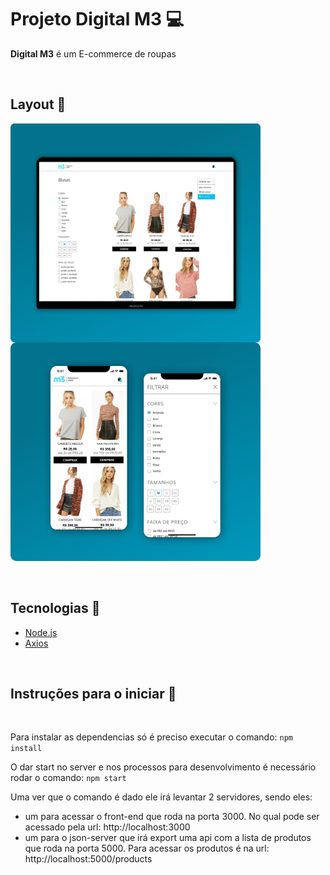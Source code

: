 
# Projeto Digital M3 :computer: 
<p><strong>Digital M3</strong> é um E-commerce de roupas</p>


&nbsp;

## Layout :bookmark:
  <img src="https://github.com/ItamarJoire/desenvoldevor-m3-vtex/blob/master/desktop.png" align="left" width="400" height="350">
  <img src="https://github.com/ItamarJoire/desenvoldevor-m3-vtex/blob/master/display-mobile.png"  width="400" height="350">
  
  
  &nbsp;
  
  ## Tecnologias	:toolbox:
  
* [Node.js](https://nodejs.org/en/)
* [Axios](https://expressjs.com/pt-br/)


&nbsp;


## Instruções para o iniciar :rocket:


 &nbsp;

Para instalar as dependencias só é preciso executar o comando: `npm install`

O dar start no server e nos processos para desenvolvimento é necessário rodar o comando: `npm start`

Uma ver que o comando é dado ele irá levantar 2 servidores, sendo eles:
 - um para acessar o front-end que roda na porta 3000. No qual pode ser acessado pela url: http://localhost:3000
 - um para o json-server que irá export uma api com a lista de produtos que roda na porta 5000. Para acessar os produtos é na url:  http://localhost:5000/products


